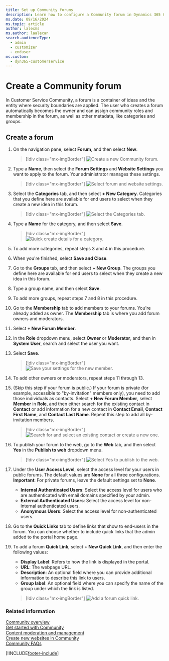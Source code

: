 ```yaml
---
title: Set up Community forums
description: Learn how to configure a Community forum in Dynamics 365 Customer Service.
ms.date: 09/16/2024
ms.topic: article
author: lalexms
ms.author: laalexan
search.audienceType: 
  - admin
  - customizer
  - enduser
ms.custom: 
  - dyn365-customerservice
---
```


# Create a Community forum

In Customer Service Community, a forum is a container of ideas and the entity where security boundaries are applied. The user who creates a forum automatically becomes the owner and can assign community roles and membership in the forum, as well as other metadata, like categories and groups.

## Create a forum

1.	On the navigation pane, select **Forum**, and then select **New**.
     > [!div class="mx-imgBorder"] 
     > ![Create a new Community forum.](../media/community-create-new-forum.png)

1.	Type a **Name**, then select the **Forum Settings** and **Website Settings** you want to apply to the forum. Your administrator manages these settings.
   
     > [!div class="mx-imgBorder"] 
     > ![Select forum and website settings.](../media/community-new-forum-details.png)
     
1.	Select the **Categories** tab, and then select **+ New Category**. Categories that you define here are available for end users to select when they create a new idea in this forum.
   
     > [!div class="mx-imgBorder"] 
     > ![Select the Categories tab.](../media/community-categories-tab.png)
     
1.	Type a **Name** for the category, and then select **Save**.

  	 > [!div class="mx-imgBorder"] 
     > ![Quick create details for a category.](../media/community-quick-create-category.png)
    
1.	To add more categories, repeat steps 3 and 4 in this procedure.

1.	When you're finished, select **Save and Close**.

1.	Go to the **Groups** tab, and then select **+ New Group**. The groups you define here are available for end users to select when they create a new idea in this forum.

1.	Type a group name, and then select **Save**.

1.	To add more groups, repeat steps 7 and 8 in this procedure.

1.	Go to the **Membership** tab to add members to your forums. You're already added as owner. The **Membership** tab is where you add forum owners and moderators.

1.	Select **+ New Forum Member**.
    
1.	In the **Role** dropdown menu, select **Owner** or **Moderator**, and then in **System User**, search and select the user you want.

1.	Select **Save**.
     > [!div class="mx-imgBorder"] 
     > ![Save your settings for the new member.](../media/community-quick-create-forum-member.png)

1.	To add other owners or moderators, repeat steps 11 through 13.

1.	(Skip this step if your forum is public.) If your forum is private (for example, accessible to "by-invitation" members only), you need to add those individuals as contacts. Select **+ New Forum Member**, select **Member** in **Role**, and then either search for the existing contact in **Contact** or add information for a new contact in **Contact Email**, **Contact First Name**, and **Contact Last Name**. Repeat this step to add all by-invitation members.
   
     > [!div class="mx-imgBorder"] 
     > ![Search for and select an existing contact or create a new one.](../media/community-select-create-contact.png)
     
1.	To publish your forum to the web, go to the **Web** tab, and then select **Yes** in the **Publish to web** dropdown menu.

  	 > [!div class="mx-imgBorder"] 
     > ![Select Yes to publish to the web.](../media/community-publish-settings.png)

1.	Under the **User Access Level**, select the access level for your users in public forums. The default values are **None** for all three configurations.
    **Important**: For private forums, leave the default settings set to **None**.
    - **Internal Authenticated Users**: Select the access level for users who are authenticated with email domains specified by your admin.
    - **External Authenticated Users**: Select the access level for non-internal authenticated users.
    - **Anonymous Users**: Select the access level for non-authenticated users.

1.	Go to the **Quick Links** tab to define links that show to end-users in the forum. You can choose whether to include quick links that the admin added to the portal home page.

1.	To add a forum **Quick Link**, select **+ New Quick Link**, and then enter the following values:<br>
    - **Display Label**: Refers to how the link is displayed in the portal.<br>
    - **URL**: The webpage URL.<br>
    - **Description**: An optional field where you can provide additional information to describe this link to users.<br>
    - **Group label**: An optional field where you can specify the name of the group under which the link is listed.

  	 > [!div class="mx-imgBorder"] 
     > ![Add a forum quick link.](../media/community-forum-quick-link.png)
    
### Related information

[Community overview](community-overview.md)<br>
[Get started with Community](community-get-started.md)<br>
[Content moderation and management](community-moderator-experience.md)<br>
[Create new websites in Community](community-create-websites.md)<br>
[Community FAQs](community-faqs.md)


[!INCLUDE[footer-include](../../includes/footer-banner.md)]
